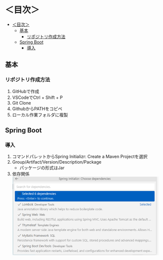 # ＜目次＞

- [＜目次＞](#目次)
  - [基本](#基本)
    - [リポジトリ作成方法](#リポジトリ作成方法)
  - [Spring Boot](#spring-boot)
    - [導入](#導入)

## 基本

### リポジトリ作成方法

1. GitHubで作成
2. VSCodeでCtrl + Shift + P
3. Git Clone
4. GithubからPATHをコピペ
5. ローカル作業フォルダに複製

## Spring Boot

###  導入

1. コマンドパレットからSpring Initializr: Create a Maven Projectを選択
2. Group/Artifact/Version/Description/Package
   - パッケージの形式はJar
3. 依存関係  
![Alt text](../image/20221128225546.png)